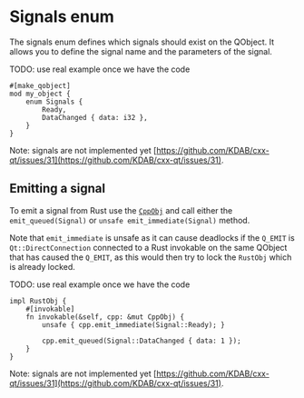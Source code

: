 <!--
SPDX-FileCopyrightText: 2022 Klarälvdalens Datakonsult AB, a KDAB Group company <info@kdab.com>
SPDX-FileContributor: Andrew Hayzen <andrew.hayzen@kdab.com>

SPDX-License-Identifier: MIT OR Apache-2.0
-->

# Signals enum

The signals enum defines which signals should exist on the QObject. It allows you to define the signal name and the parameters of the signal.

TODO: use real example once we have the code

```rust,ignore,noplayground
#[make_qobject]
mod my_object {
    enum Signals {
        Ready,
        DataChanged { data: i32 },
    }
}
```

Note: signals are not implemented yet [https://github.com/KDAB/cxx-qt/issues/31](https://github.com/KDAB/cxx-qt/issues/31).
## Emitting a signal

To emit a signal from Rust use the [`CppObj`](./cpp_object.md) and call either the `emit_queued(Signal)` or `unsafe emit_immediate(Signal)` method.

Note that `emit_immediate` is unsafe as it can cause deadlocks if the `Q_EMIT` is `Qt::DirectConnection` connected to a Rust invokable on the same QObject that has caused the `Q_EMIT`, as this would then try to lock the `RustObj` which is already locked.

TODO: use real example once we have the code

```rust,ignore,noplayground
impl RustObj {
    #[invokable]
    fn invokable(&self, cpp: &mut CppObj) {
        unsafe { cpp.emit_immediate(Signal::Ready); }

        cpp.emit_queued(Signal::DataChanged { data: 1 });
    }
}
```

Note: signals are not implemented yet [https://github.com/KDAB/cxx-qt/issues/31](https://github.com/KDAB/cxx-qt/issues/31).
